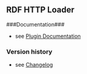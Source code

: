 RDF HTTP Loader
----------

###Documentation###

* see [Plugin Documentation](./doc/About.md)

### Version history

* see [Changelog](./CHANGELOG.md)